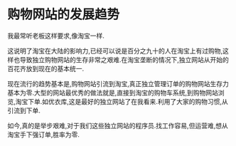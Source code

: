 # 购物网站的发展趋势

我最常听老板这样要求,像淘宝一样.

这说明了淘宝在大陆的影响力,已经可以说是百分之九十的人在淘宝上有过购物,这样也导致独立购物网站的生存非常之艰难.在淘宝垄断的情况下,独立网站从开始的百花齐放到现在的基本统一.

现在流行的趋势基本是,购物网站引流到淘宝,真正独立管理订单的购物网站生存力基本为零.大型的网站最优秀的做法就是,直接到淘宝的购物车系统,到购物网站浏览,淘宝下单.如优衣库,这是最好的独立网站了在我看来.利用了大家的购物习惯,从引流到下单.

如今,真的是举步艰难,对于我们这些独立网站的程序员.找工作容易,但运营难,想从淘宝手下强订单,胜率为零.